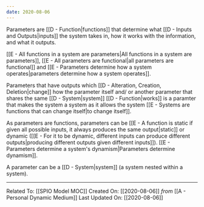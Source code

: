 ```yaml
---
date: 2020-08-06
---
```


Parameters are [[D - Function|functions]] that determine what [[D - Inputs and Outputs|inputs]] the system takes in, how it works with the information, and what it outputs.

[[E - All functions in a system are parameters|All functions in a system are parameters]], [[E - All parameters are functional|all parameters are functional]] and [[E - Parameters determine how a system operates|parameters determine how a system operates]]. 

Parameters that have outputs which [[D - Alteration, Creation, Deletion|change]] how the parameter itself and/ or another parameter that shares the same [[D - System|system]] [[D - Function|works]] is a paramter that makes the system a system as it allows the system [[E - Systems are functions that can change itself|to change itself]].

As parameters are functions, parameters can be [[E - A function is static if given all possible inputs, it always produces the same output|static]] or dynamic ([[E - For it to be dynamic, different inputs can produce different outputs|producing different outputs given different inputs]]). [[E - Parameters determine a system's dynamism|Parameters determine dynamism]].

A parameter can be a [[D - System|system]] (a system nested within a system). 

---

Related To: [[SPIO Model MOC]]
Created On: [[2020-08-06]] *from* [[A - Personal Dynamic Medium]]
Last Updated On: [[2020-08-06]]